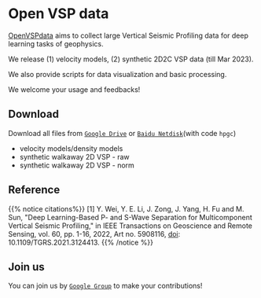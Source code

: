 # Open VSP data
[OpenVSPdata](https://weiyw16.github.io/) aims to collect large Vertical Seismic Profiling data for deep learning tasks of geophysics.

We release (1) velocity models, (2) synthetic 2D2C VSP data (till Mar 2023).

We also provide scripts for data visualization and basic processing.

We welcome your usage and feedbacks!


## Download
Download all files from [`Google Drive`](https://drive.google.com/drive/folders/1J1UI__lw1BjUFeBrUA4ms6QqOXoB5HGS?usp=sharing) or [`Baidu Netdisk`](https://pan.baidu.com/s/1xR0sFMzBbdXmg7mf4VPMwQ?pwd=hpgc)(with code `hpgc`)

* velocity models/density models
* synthetic walkaway 2D VSP - raw
* synthetic walkaway 2D VSP - norm

<!-- ![Screenshot](https://github.com/matcornic/hugo-theme-learn/raw/master/images/screenshot.png?width=40pc&classes=shadow) -->

## Reference

{{% notice citations%}}
[1] Y. Wei, Y. E. Li, J. Zong, J. Yang, H. Fu and M. Sun, "Deep Learning-Based P- and S-Wave Separation for Multicomponent Vertical Seismic Profiling," in IEEE Transactions on Geoscience and Remote Sensing, vol. 60, pp. 1-16, 2022, Art no. 5908116, [doi](https://doi.org/10.1109/TGRS.2021.3124413): 10.1109/TGRS.2021.3124413.
{{% /notice %}}

## Join us

You can join us by [`Google Group`](https://groups.google.com/g/openvspdata) to make your
 contributions!
